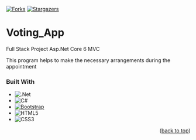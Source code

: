 <!-- PROJECT SHIELDS -->
<a name="readme-top"></a>


[![Forks][forks-shield]][forks-url]
[![Stargazers][stars-shield]][stars-url]


# Voting_App
<p>Full Stack Project Asp.Net Core 6  MVC </p>
<p>This program helps to make the necessary arrangements during the appointment</p>

### Built With

* ![.Net](https://img.shields.io/badge/.NET-5C2D91?style=for-the-badge&logo=.net&logoColor=white)
* ![C#](https://img.shields.io/badge/c%23-%23239120.svg?style=for-the-badge&logo=c-sharp&logoColor=white)
* [![Bootstrap][Bootstrap.com]][Bootstrap-url]
* ![HTML5](https://img.shields.io/badge/html5-%23E34F26.svg?style=for-the-badge&logo=html5&logoColor=white)
* ![CSS3](https://img.shields.io/badge/css3-%231572B6.svg?style=for-the-badge&logo=css3&logoColor=white)


<p align="right">(<a href="#readme-top">back to top</a>)</p>



[forks-shield]: https://img.shields.io/github/forks/PatrochR/Voting_App.svg?style=for-the-badge
[forks-url]: https://github.com/PatrochR/Voting_App/network/members
[stars-shield]: https://img.shields.io/github/stars/PatrochR/Voting_App.svg?style=for-the-badge
[stars-url]: https://github.com/PatrochR/Voting_App/stargazers
[Bootstrap.com]: https://img.shields.io/badge/Bootstrap-563D7C?style=for-the-badge&logo=bootstrap&logoColor=white
[Bootstrap-url]: https://getbootstrap.com
